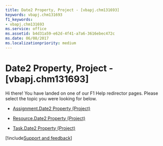```yaml
---
title: Date2 Property, Project - [vbapj.chm131693]
keywords: vbapj.chm131693
f1_keywords:
- vbapj.chm131693
ms.service: office
ms.assetid: b4d31a59-e62d-4f41-a7a6-3616ebec472c
ms.date: 06/08/2017
ms.localizationpriority: medium
---
```



# Date2 Property, Project - [vbapj.chm131693]

Hi there! You have landed on one of our F1 Help redirector pages. Please select the topic you were looking for below.

- [Assignment.Date2 Property (Project)](https://msdn.microsoft.com/library/be8665ce-ffd6-fc0e-6b0d-17dc0bcdac65%28Office.15%29.aspx)

- [Resource.Date2 Property (Project)](https://msdn.microsoft.com/library/1977a3c7-dfff-6f91-a546-ba1d6d8fb0ef%28Office.15%29.aspx)

- [Task.Date2 Property (Project)](https://msdn.microsoft.com/library/97342ec9-1ec3-be61-a91e-7e516c6f8a7a%28Office.15%29.aspx)

[!include[Support and feedback](~/includes/feedback-boilerplate.md)]